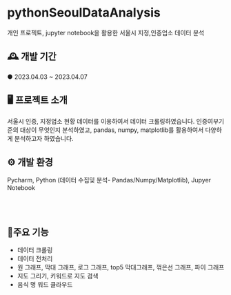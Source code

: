 # pythonSeoulDataAnalysis
개인 프로젝트, jupyter notebook을 활용한 서울시 지정,인증업소 데이터 분석



## 🕰️ 개발 기간
● 2023.04.03 ~ 2023.04.07 



## 🖥️ 프로젝트 소개
서울시 인증, 지정업소 현황 데이터를 이용하여서 데이터 크롤링하였습니다.
인증여부기준의 대상이 무엇인지 분석하였고, pandas, numpy, matplotlib를 활용하여서 다양하게 분석하고자 하였습니다.   


## ⚙️ 개발 환경
Pycharm, Python (데이터 수집및 분석- Pandas/Numpy/Matplotlib), Jupyer Notebook

<br><br>
## 📌주요 기능
- 데이터 크롤링
- 데이터 전처리
- 원 그래프, 막대 그래프, 로그 그래프, top5 막대그래프, 꺾은선 그래프, 파이 그래프
- 지도 그리기, 키워드로 지도 검색
- 음식 명 워드 클라우드
